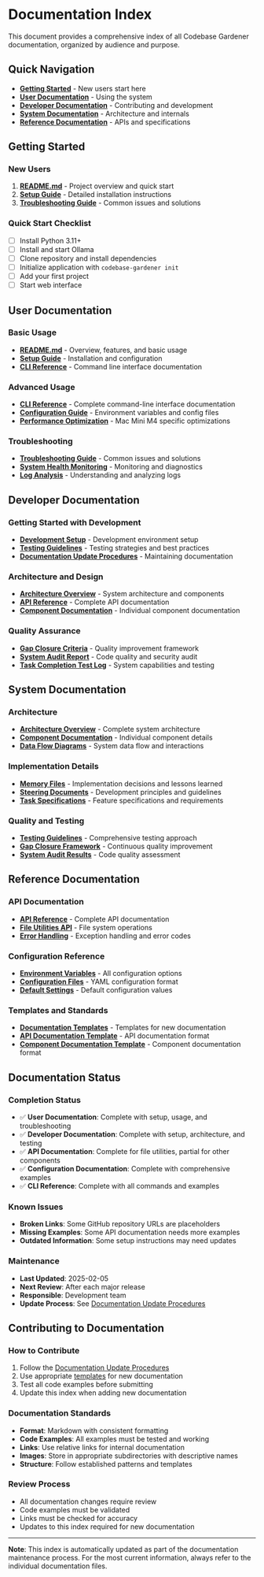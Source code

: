 # Documentation Index

This document provides a comprehensive index of all Codebase Gardener documentation, organized by audience and purpose.

## Quick Navigation

- **[Getting Started](#getting-started)** - New users start here
- **[User Documentation](#user-documentation)** - Using the system
- **[Developer Documentation](#developer-documentation)** - Contributing and development
- **[System Documentation](#system-documentation)** - Architecture and internals
- **[Reference Documentation](#reference-documentation)** - APIs and specifications

## Getting Started

### New Users
1. **[README.md](../../README.md)** - Project overview and quick start
2. **[Setup Guide](../../docs/setup-guide.md)** - Detailed installation instructions
3. **[Troubleshooting Guide](troubleshooting.md)** - Common issues and solutions

### Quick Start Checklist
- [ ] Install Python 3.11+
- [ ] Install and start Ollama
- [ ] Clone repository and install dependencies
- [ ] Initialize application with `codebase-gardener init`
- [ ] Add your first project
- [ ] Start web interface

## User Documentation

### Basic Usage
- **[README.md](../../README.md)** - Overview, features, and basic usage
- **[Setup Guide](../../docs/setup-guide.md)** - Installation and configuration
- **[CLI Reference](#cli-reference)** - Command line interface documentation

### Advanced Usage
- **[CLI Reference](cli-reference.md)** - Complete command-line interface documentation
- **[Configuration Guide](configuration-guide.md)** - Environment variables and config files
- **[Performance Optimization](#performance-optimization)** - Mac Mini M4 specific optimizations

### Troubleshooting
- **[Troubleshooting Guide](troubleshooting.md)** - Common issues and solutions
- **[System Health Monitoring](#system-health)** - Monitoring and diagnostics
- **[Log Analysis](#log-analysis)** - Understanding and analyzing logs

## Developer Documentation

### Getting Started with Development
- **[Development Setup](development-setup.md)** - Development environment setup
- **[Testing Guidelines](testing-guidelines.md)** - Testing strategies and best practices
- **[Documentation Update Procedures](documentation-update-procedures.md)** - Maintaining documentation

### Architecture and Design
- **[Architecture Overview](architecture-overview.md)** - System architecture and components
- **[API Reference](api-reference.md)** - Complete API documentation
- **[Component Documentation](components/)** - Individual component documentation

### Quality Assurance
- **[Gap Closure Criteria](gap-closure-criteria.md)** - Quality improvement framework
- **[System Audit Report](system-audit-report.md)** - Code quality and security audit
- **[Task Completion Test Log](task_completion_test_log.md)** - System capabilities and testing

## System Documentation

### Architecture
- **[Architecture Overview](architecture-overview.md)** - Complete system architecture
- **[Component Documentation](components/)** - Individual component details
- **[Data Flow Diagrams](#data-flow)** - System data flow and interactions

### Implementation Details
- **[Memory Files](../memory/)** - Implementation decisions and lessons learned
- **[Steering Documents](../steering/)** - Development principles and guidelines
- **[Task Specifications](../specs/)** - Feature specifications and requirements

### Quality and Testing
- **[Testing Guidelines](testing-guidelines.md)** - Comprehensive testing approach
- **[Gap Closure Framework](gap-closure-criteria.md)** - Continuous quality improvement
- **[System Audit Results](system-audit-report.md)** - Code quality assessment

## Reference Documentation

### API Documentation
- **[API Reference](api-reference.md)** - Complete API documentation
- **[File Utilities API](components/file-utilities.md)** - File system operations
- **[Error Handling](#error-handling)** - Exception handling and error codes

### Configuration Reference
- **[Environment Variables](#environment-variables)** - All configuration options
- **[Configuration Files](#configuration-files)** - YAML configuration format
- **[Default Settings](#default-settings)** - Default configuration values

### Templates and Standards
- **[Documentation Templates](templates/)** - Templates for new documentation
- **[API Documentation Template](templates/api-documentation-template.md)** - API documentation format
- **[Component Documentation Template](templates/component-documentation-template.md)** - Component documentation format

## Documentation Status

### Completion Status
- ✅ **User Documentation**: Complete with setup, usage, and troubleshooting
- ✅ **Developer Documentation**: Complete with setup, architecture, and testing
- ✅ **API Documentation**: Complete for file utilities, partial for other components
- ✅ **Configuration Documentation**: Complete with comprehensive examples
- ✅ **CLI Reference**: Complete with all commands and examples

### Known Issues
- **Broken Links**: Some GitHub repository URLs are placeholders
- **Missing Examples**: Some API documentation needs more examples
- **Outdated Information**: Some setup instructions may need updates

### Maintenance
- **Last Updated**: 2025-02-05
- **Next Review**: After each major release
- **Responsible**: Development team
- **Update Process**: See [Documentation Update Procedures](documentation-update-procedures.md)

## Contributing to Documentation

### How to Contribute
1. Follow the [Documentation Update Procedures](documentation-update-procedures.md)
2. Use appropriate [templates](templates/) for new documentation
3. Test all code examples before submitting
4. Update this index when adding new documentation

### Documentation Standards
- **Format**: Markdown with consistent formatting
- **Code Examples**: All examples must be tested and working
- **Links**: Use relative links for internal documentation
- **Images**: Store in appropriate subdirectories with descriptive names
- **Structure**: Follow established patterns and templates

### Review Process
- All documentation changes require review
- Code examples must be validated
- Links must be checked for accuracy
- Updates to this index required for new documentation

---

**Note**: This index is automatically updated as part of the documentation maintenance process. For the most current information, always refer to the individual documentation files.
